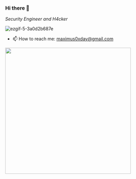 ### Hi there 👋 

<p><em>Security Engineer and H4cker </em>

![ezgif-5-3a0d2b687e](https://user-images.githubusercontent.com/63053441/200802460-8ed14f29-aee6-487d-b72e-0533ce1f520d.gif)

- 📫 How to reach me: maximus0xday@gmail.com 
<!-- - 🌎 ![](https://visitor-badge.glitch.me/badge?page_id=0xmaximus) -->
<img src='https://github-readme-stats.vercel.app/api?username=0xmaximus&theme=merko' width="400"/>

<div align="center">
 
<!--- ![excavator](https://socialify.git.ci/ghtwf01/excavator/image?description=1&forks=1&issues=1&language=1&name=1&owner=1&pattern=Signal&stargazers=1&theme=Light)
--> 
<!-- <img src='https://github-readme-streak-stats.herokuapp.com/?user=0xmaximus&theme=merko' width="400"/> -->
  
</div>
